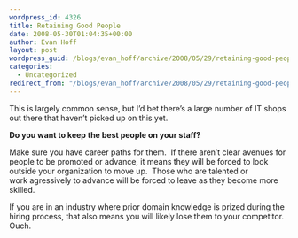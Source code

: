 ```yaml
---
wordpress_id: 4326
title: Retaining Good People
date: 2008-05-30T01:04:35+00:00
author: Evan Hoff
layout: post
wordpress_guid: /blogs/evan_hoff/archive/2008/05/29/retaining-good-people.aspx
categories:
  - Uncategorized
redirect_from: "/blogs/evan_hoff/archive/2008/05/29/retaining-good-people.aspx/"
---
```

This is largely common sense, but I&#8217;d bet there&#8217;s a large number of IT shops out there that haven&#8217;t picked up on this yet.

**Do you want to keep the best people on your staff?**

Make sure you have career paths for them.&nbsp; If there aren&#8217;t clear avenues for people to be promoted or advance, it means they will be forced to look outside your organization to move up.&nbsp; Those who are&nbsp;talented&nbsp;or work&nbsp;agressively to advance will be forced to leave as they become more skilled.&nbsp; 

If you are in an industry where prior domain knowledge is&nbsp;prized during the hiring process, that also means you will likely&nbsp;lose them to your competitor.&nbsp; Ouch.